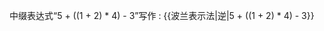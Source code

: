 


中缀表达式“5 + ((1 + 2) * 4) - 3”写作
: {{波兰表示法|逆|5 + ((1 + 2) * 4) - 3}}
<!--stackedit_data:
eyJoaXN0b3J5IjpbMTc3MTE1NzkyOV19
-->